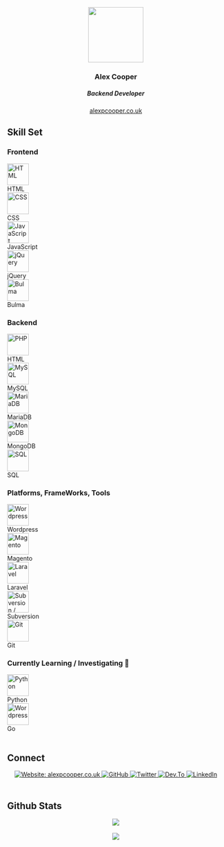 <link rel="stylesheet" type="text/css" media="all" href="https://alexpcooper.co.uk/assets/github-io-styles.css?2250" />
<div align="center">
   <img src="https://alexpcooper.co.uk/wp-content/themes/alexpcooper/images/alex-cooper-128.png" align="center" height="128" width="128" />
</div>

<div align="center">
   <h3 class="title">Alex Cooper</h3>
   <h5 class="subtitle">Backend Developer</h5>
   <a href="https://alexpcooper.co.uk/" class="website_link" target="_blank">alexpcooper.co.uk</a> 
</div> 


<h2 class="section_title">Skill Set</h2>


<h3 class="section_title">Frontend</h3>
<div class="row">
  <div class="col total5">
    <img src="https://alexpcooper.co.uk/assets/skill-icons/html5.svg" alt="HTML" height="50"><br>
    HTML
  </div>
  <div class="col total5">
    <img src="https://alexpcooper.co.uk/assets/skill-icons/css.svg" alt="CSS" height="50"><br>
    CSS
  </div>
  <div class="col total5">
    <img src="https://alexpcooper.co.uk/assets/skill-icons/javascript.svg" alt="JavaScript" height="50"><br>
    JavaScript
  </div>
  <div class="col total5">
    <img src="https://alexpcooper.co.uk/assets/skill-icons/jquery.svg" alt="jQuery" height="50"><br>
    jQuery
  </div>
  <div class="col total5">
    <img src="https://alexpcooper.co.uk/assets/skill-icons/bulma.svg" alt="Bulma" height="50"><br>
    Bulma
  </div>
</div>


<h3 class="section_title">Backend</h3>

<div class="row">
  <div class="col total5">
    <img src="https://alexpcooper.co.uk/assets/skill-icons/php.svg" alt="PHP" height="50"><br>
    HTML
  </div>
  <div class="col total5">
    <img src="https://alexpcooper.co.uk/assets/skill-icons/mysql.svg" alt="MySQL" height="50"><br>
    MySQL
  </div>
  <div class="col total5">
    <img src="https://alexpcooper.co.uk/assets/skill-icons/mariadb.svg" alt="MariaDB" height="50"><br>
    MariaDB
  </div>
  <div class="col total5">
    <img src="https://alexpcooper.co.uk/assets/skill-icons/mongodb.svg" alt="MongoDB" height="50"><br>
    MongoDB
  </div>
  <div class="col total5">
    <img src="https://alexpcooper.co.uk/assets/skill-icons/sql-code.svg" alt="SQL" height="50"><br>
    SQL
  </div>
</div>



<h3 class="section_title">Platforms, FrameWorks, Tools</h3>
    

<div class="row">
  <div class="col total5">
    <img src="https://alexpcooper.co.uk/assets/skill-icons/wordpress.svg" alt="Wordpress" height="50"><br>
    Wordpress
  </div>
  <div class="col total5">
    <img src="https://alexpcooper.co.uk/assets/skill-icons/magento.svg" alt="Magento" height="50"><br>
    Magento
  </div>
  <div class="col total5">
    <img src="https://alexpcooper.co.uk/assets/skill-icons/laravel.svg" alt="Laravel" height="50"><br>
    Laravel
  </div>
  <div class="col total5">
    <img src="https://alexpcooper.co.uk/assets/skill-icons/subversion.svg" alt="Subversion / SVN" height="50"><br>
    Subversion
  </div>
  <div class="col total5">
    <img src="https://alexpcooper.co.uk/assets/skill-icons/git.svg" alt="Git" height="50"><br>
    Git
  </div>
</div>


<h3 class="section_title">Currently Learning / Investigating 🌱 </h3>

<div class="row">
  <div class="col total2">
    <img src="https://alexpcooper.co.uk/assets/skill-icons/python.svg" alt="Python" height="50"><br>
    Python
  </div>
  <div class="col total2">
    <img src="https://alexpcooper.co.uk/assets/skill-icons/go.svg" alt="Wordpress" height="50"><br>
    Go
  </div>
</div>

<br/>  


<h2 class="section_title">Connect</h2>

<div align="center">

  <a href="https://alexpcooper.co.uk" target="_blank">
    <img src="https://img.shields.io/badge/website-alexpcooper.co.uk-green?&style=for-the-badge" alt="Website: alexpcooper.co.uk" style="margin-bottom: 5px;" />
  </a>

  <a href="https://github.com/alexpcooper" target="_blank">
    <img src="https://img.shields.io/badge/github-%2324292e.svg?&style=for-the-badge&logo=github&logoColor=white" alt="GitHub" style="margin-bottom: 5px;" />
  </a>

  <a href="https://twitter.com/alexpcooper" target="_blank">
    <img src="https://img.shields.io/badge/twitter-%2300acee.svg?&style=for-the-badge&logo=twitter&logoColor=white" alt="Twitter" style="margin-bottom: 5px;" />
  </a>

  <a href="https://dev.to/alexpcooper" target="_blank">
    <img src="https://img.shields.io/badge/dev.to-%2308090A.svg?&style=for-the-badge&logo=dev.to&logoColor=white" alt="Dev.To" style="margin-bottom: 5px;" />
  </a>

  <a href="https://linkedin.com/in/alexpcooper" target="_blank">
    <img src="https://img.shields.io/badge/linkedin-%231E77B5.svg?&style=for-the-badge&logo=linkedin&logoColor=white" alt="LinkedIn" style="margin-bottom: 5px;" />
  </a>  

</div>  
  

<br/>  


<h2 class="section_title">Github Stats</h2>

<div align="center"><img src="https://github-readme-stats.vercel.app/api?username=alexpcooper&show_icons=true&count_private=true&hide_border=true" align="center" /></div>  

  

<br/>  

<div align="center">
   <a href="https://www.buymeacoffee.com/alexpcooper" target="_blank" style="display: inline-block;">
       <img
           src="https://img.shields.io/badge/Donate-Buy%20Me%20A%20Coffee-orange.svg?style=flat-square" 
           align="center"
       />
   </a>
</div>
